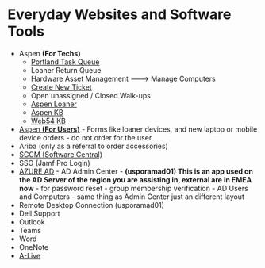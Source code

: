 # Everyday Websites and Software Tools

- Aspen **(For Techs)**
    - [Portland Task Queue](https://adidasaspen.service-now.com/walkup?id=walkup_queue_on_site&location_id=b89ede4e1b8f5d1022d9553f7b4bcb13)
    - Loaner Return Queue
    - Hardware Asset Management ---> Manage Computers
    - [Create New Ticket](ticket.escalation.process)
    - Open unassigned / Closed Walk-ups
    - [Aspen Loaner](loanerpage)
    - [Aspen KB](https://adidasaspen.service-now.com/now/nav/ui/classic/params/target/%24knowledge.do)
    - [Web54 KB](https://web54-kb.vercel.app)
- [Aspen **(For Users)**](https://adidasaspen.service-now.com/serviceshop)
		- Forms like loaner devices, and new laptop or mobile device orders
		- do not order for the user
- Ariba (only as a referral to order accessories)
- [SCCM (Software Central)](https://softwarecentral.emea.adsint.biz/SoftwareCentral)
- SSO (Jamf Pro Login)
- [AZURE AD](https://portal.azure.com/#view/Microsoft_AAD_UsersAndTenants/UserManagementMenuBlade/~/AllUsers)
		- AD Admin Center
        - **(usporamad01) This is an app used on the AD Server of the region you are assisting in, external are in EMEA now**
				- for password reset
				- group membership verification
		- AD Users and Computers
				- same thing as Admin Center just an different layout
- Remote Desktop Connection (usporamad01)
- Dell Support
- Outlook
- Teams
- Word
- OneNote
- [A-Live](https://adidasgroup.sharepoint.com/sites/a-live/)
